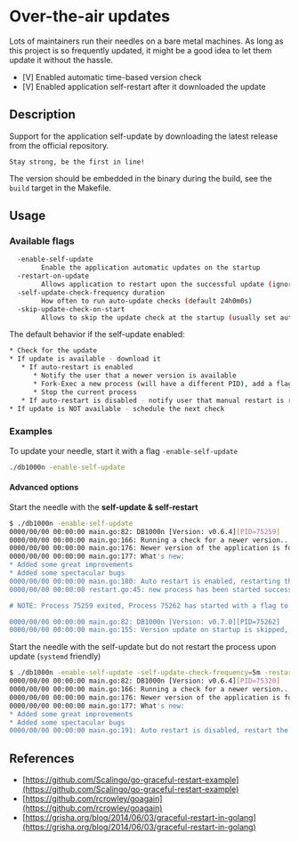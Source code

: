 # Over-the-air updates

Lots of maintainers run their needles on a bare metal machines.
As long as this project is so frequently updated, it might be
a good idea to let them update it without the hassle.

- [V] Enabled automatic time-based version check
- [V] Enabled application self-restart after it downloaded the update

## Description

Support for the application self-update by downloading the latest release from the official repository.

```text
Stay strong, be the first in line!
```

The version should be embedded in the binary during the build, see the `build`
target in the Makefile.

## Usage

### Available flags

```bash
  -enable-self-update
        Enable the application automatic updates on the startup
  -restart-on-update
        Allows application to restart upon the successful update (ignored if auto-update is disabled) (default true)
  -self-update-check-frequency duration
        How often to run auto-update checks (default 24h0m0s)
  -skip-update-check-on-start
        Allows to skip the update check at the startup (usually set automatically by the previous version) (default false)
```

The default behavior if the self-update enabled:

```bash
* Check for the update
* If update is available - download it
   * If auto-restart is enabled
      * Notify the user that a newer version is available
      * Fork-Exec a new process (will have a different PID), add a flag to skip the version check upon startup
      * Stop the current process
   * If auto-restart is disabled - notify user that manual restart is required
* If update is NOT available - schedule the next check
```

### Examples

To update your needle, start it with a flag `-enable-self-update`

```sh
./db1000n -enable-self-update
```

#### Advanced options

Start the needle with the **self-update & self-restart**

```bash
$ ./db1000n -enable-self-update
0000/00/00 00:00:00 main.go:82: DB1000n [Version: v0.6.4][PID=75259]
0000/00/00 00:00:00 main.go:166: Running a check for a newer version...
0000/00/00 00:00:00 main.go:176: Newer version of the application is found [0.7.0]
0000/00/00 00:00:00 main.go:177: What's new:
* Added some great improvements
* Added some spectacular bugs
0000/00/00 00:00:00 main.go:180: Auto restart is enabled, restarting the application to run a new version
0000/00/00 00:00:00 restart.go:45: new process has been started successfully [old_pid=75259,new_pid=75262]

# NOTE: Process 75259 exited, Process 75262 has started with a flag to skip version check on the startup

0000/00/00 00:00:00 main.go:82: DB1000n [Version: v0.7.0][PID=75262]                                                                             
0000/00/00 00:00:00 main.go:155: Version update on startup is skipped, next update check is scheduled in 24h0m0s
```

Start the needle with the self-update but do not restart the process upon update (`systemd` friendly)

```bash
$ ./db1000n -enable-self-update -self-update-check-frequency=5m -restart-on-update=false
0000/00/00 00:00:00 main.go:82: DB1000n [Version: v0.6.4][PID=75320]
0000/00/00 00:00:00 main.go:166: Running a check for a newer version...
0000/00/00 00:00:00 main.go:176: Newer version of the application is found [0.7.0]
0000/00/00 00:00:00 main.go:177: What's new:
* Added some great improvements
* Added some spectacular bugs
0000/00/00 00:00:00 main.go:191: Auto restart is disabled, restart the application manually to apply changes!
```

## References

* [https://github.com/Scalingo/go-graceful-restart-example](https://github.com/Scalingo/go-graceful-restart-example)
* [https://github.com/rcrowley/goagain](https://github.com/rcrowley/goagain)
* [https://grisha.org/blog/2014/06/03/graceful-restart-in-golang](https://grisha.org/blog/2014/06/03/graceful-restart-in-golang)
